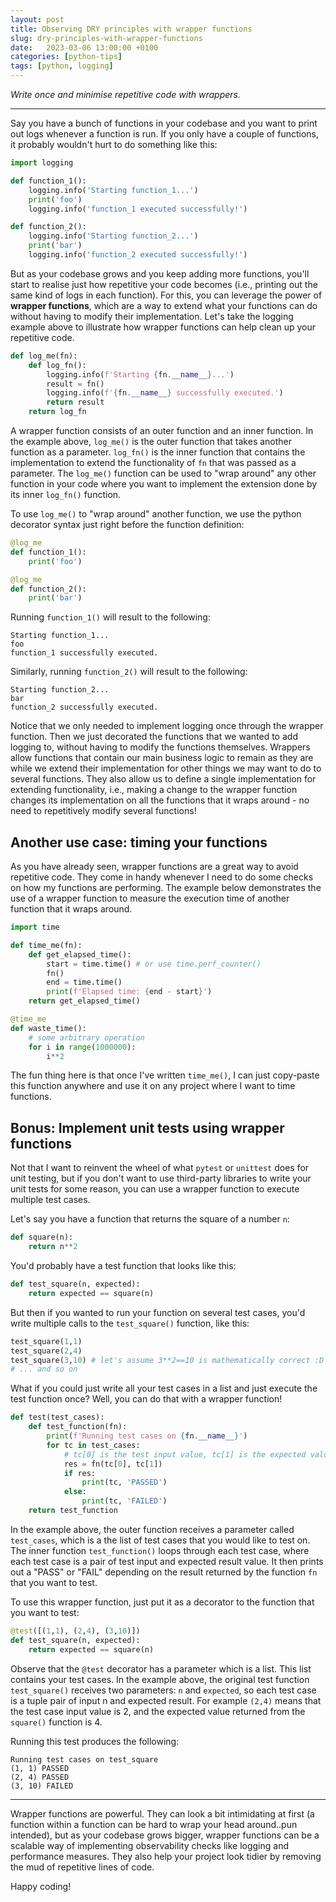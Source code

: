 ```yaml
---
layout: post
title: Observing DRY principles with wrapper functions
slug: dry-principles-with-wrapper-functions
date:   2023-03-06 13:00:00 +0100
categories: [python-tips]
tags: [python, logging]
---
```


_Write once and minimise repetitive code with wrappers._

---

Say you have a bunch of functions in your codebase and you want to print out logs whenever a function is run. If you only have a couple of functions, it probably wouldn't hurt to do something like this:

```python
import logging

def function_1():
    logging.info('Starting function_1...')
    print('foo')
    logging.info('function_1 executed successfully!')

def function_2():
    logging.info('Starting function_2...')
    print('bar')
    logging.info('function_2 executed successfully!')

```

But as your codebase grows and you keep adding more functions, you'll start to realise just how repetitive your code becomes (i.e., printing out the same kind of logs in each function). For this, you can leverage the power of **wrapper functions**, which are a way to extend what your functions can do without having to modify their implementation. Let's take the logging example above to illustrate how wrapper functions can help clean up your repetitive code.

```python
def log_me(fn):
    def log_fn():
        logging.info(f'Starting {fn.__name__}...')
        result = fn()
        logging.info(f'{fn.__name__} successfully executed.')
        return result
    return log_fn

```

A wrapper function consists of an outer function and an inner function. In the example above, `log_me()` is the outer function that takes another function as a parameter. `log_fn()` is the inner function that contains the implementation to extend the functionality of `fn` that was passed as a parameter. The `log_me()` function can be used to "wrap around" any other function in your code where you want to implement the extension done by its inner `log_fn()` function.

To use `log_me()` to "wrap around" another function, we use the python decorator syntax just right before the function definition:

```python
@log_me
def function_1():
    print('foo')

@log_me
def function_2():
    print('bar')
```

Running `function_1()` will result to the following:
```
Starting function_1...
foo
function_1 successfully executed.
```

Similarly, running `function_2()` will result to the following:
```
Starting function_2...
bar
function_2 successfully executed.
```

Notice that we only needed to implement logging once through the wrapper function. Then we just decorated the functions that we wanted to add logging to, without having to modify the functions themselves. Wrappers allow functions that contain our main business logic to remain as they are while we extend their implementation for other things we may want to do to several functions. They also allow us to define a single implementation for extending functionality, i.e., making a change to the wrapper function changes its implementation on all the functions that it wraps around - no need to repetitively modify several functions!

## Another use case: timing your functions

As you have already seen, wrapper functions are a great way to avoid repetitive code. They come in handy whenever I need to do some checks on how my functions are performing. The example below demonstrates the use of a wrapper function to measure the execution time of another function that it wraps around.

```python
import time

def time_me(fn):
    def get_elapsed_time():
        start = time.time() # or use time.perf_counter()
        fn()
        end = time.time()
        print(f'Elapsed time: {end - start}')
    return get_elapsed_time()

@time_me
def waste_time():
    # some arbitrary operation
    for i in range(1000000):
        i**2
```

The fun thing here is that once I've written `time_me()`, I can just copy-paste this function anywhere and use it on any project where I want to time functions.

## Bonus: Implement unit tests using wrapper functions

Not that I want to reinvent the wheel of what `pytest` or `unittest` does for unit testing, but if you don't want to use third-party libraries to write your unit tests for some reason, you can use a wrapper function to execute multiple test cases.

Let's say you have a function that returns the square of a number `n`:

```python
def square(n):
    return n**2
```

You'd probably have a test function that looks like this:

```python
def test_square(n, expected):
    return expected == square(n)
```

But then if you wanted to run your function on several test cases, you'd write multiple calls to the `test_square()` function, like this:

```python
test_square(1,1)
test_square(2,4)
test_square(3,10) # let's assume 3**2==10 is mathematically correct :D
# ... and so on
```

What if you could just write all your test cases in a list and just execute the test function once? Well, you can do that with a wrapper function!

```python
def test(test_cases):
    def test_function(fn):
        print(f'Running test cases on {fn.__name__}')
        for tc in test_cases:
            # tc[0] is the test input value, tc[1] is the expected value
            res = fn(tc[0], tc[1])
            if res:
                print(tc, 'PASSED')
            else:
                print(tc, 'FAILED')
    return test_function

```

In the example above, the outer function receives a parameter called `test_cases`, which is a the list of test cases that you would like to test on. The inner function `test_function()` loops through each test case, where each test case is a pair of test input and expected result value. It then prints out a "PASS" or "FAIL" depending on the result returned by the function `fn` that you want to test.

To use this wrapper function, just put it as a decorator to the function that you want to test:

```python
@test([(1,1), (2,4), (3,10)])
def test_square(n, expected):
    return expected == square(n)
```

Observe that the `@test` decorator has a parameter which is a list. This list contains your test cases. In the example above, the original test function `test_square()` receives two parameters: `n` and `expected`, so each test case is a tuple pair of input n and expected result. For example `(2,4)` means that the test case input value is 2, and the expected value returned from the `square()` function is 4.

Running this test produces the following:

```
Running test cases on test_square
(1, 1) PASSED
(2, 4) PASSED
(3, 10) FAILED
```

---

Wrapper functions are powerful. They can look a bit intimidating at first (a function within a function can be hard to wrap your head around..pun intended), but as your codebase grows bigger, wrapper functions can be a scalable way of implementing observability checks like logging and performance measures. They also help your project look tidier by removing the mud of repetitive lines of code.

Happy coding!
